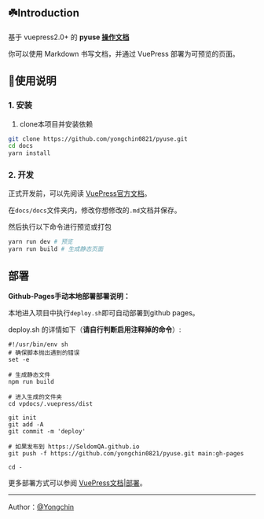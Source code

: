 ## ☘️Introduction

基于 vuepress2.0+ 的 **pyuse [操作文档](https://yongchin0821.github.io/pyuse/)**

你可以使用 Markdown 书写文档，并通过 VuePress 部署为可预览的页面。

## 📖使用说明

### 1. 安装

1. clone本项目并安装依赖

```bash
git clone https://github.com/yongchin0821/pyuse.git
cd docs
yarn install
```

### 2. 开发

正式开发前，可以先阅读 [VuePress官方文档](https://v2.vuepress.vuejs.org/zh/)。

在`docs/docs`文件夹内，修改你想修改的`.md`文档并保存。

然后执行以下命令进行预览或打包

```bash
yarn run dev # 预览
yarn run build # 生成静态页面
```

## 部署

**Github-Pages手动本地部署部署说明：**

本地进入项目中执行`deploy.sh`即可自动部署到github pages。

deploy.sh 的详情如下（**请自行判断启用注释掉的命令**）:

```shell
#!/usr/bin/env sh
# 确保脚本抛出遇到的错误
set -e

# 生成静态文件
npm run build

# 进入生成的文件夹
cd vpdocs/.vuepress/dist

git init
git add -A
git commit -m 'deploy'

# 如果发布到 https://SeldomQA.github.io
git push -f https://github.com/yongchin0821/pyuse.git main:gh-pages

cd -
```

更多部署方式可以参阅 [VuePress文档|部署](https://v1.vuepress.vuejs.org/guide/deploy.html)。

---

Author：[@Yongchin](https://github.com/yongchin0821)